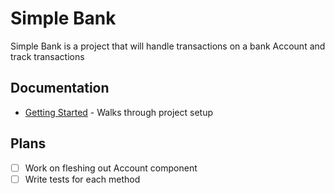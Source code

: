# Simple Bank

Simple Bank is a project that will handle transactions on a bank Account
and track transactions

## Documentation

- [Getting Started](GETTING_STARTED.md) - Walks through project setup


## Plans
- [ ] Work on fleshing out Account component
- [ ] Write tests for each method 